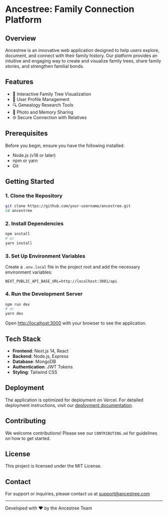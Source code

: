 # Ancestree: Family Connection Platform

## Overview

Ancestree is an innovative web application designed to help users explore, document, and connect with their family history. Our platform provides an intuitive and engaging way to create and visualize family trees, share family stories, and strengthen familial bonds.

## Features

- 🌳 Interactive Family Tree Visualization
- 👥 User Profile Management
- 🔍 Genealogy Research Tools
- 📸 Photo and Memory Sharing
- 🌐 Secure Connection with Relatives

## Prerequisites

Before you begin, ensure you have the following installed:
- Node.js (v18 or later)
- npm or yarn
- Git

## Getting Started

### 1. Clone the Repository

```bash
git clone https://github.com/your-username/ancestree.git
cd ancestree
```

### 2. Install Dependencies

```bash
npm install
# or
yarn install
```

### 3. Set Up Environment Variables

Create a `.env.local` file in the project root and add the necessary environment variables:

```
NEXT_PUBLIC_API_BASE_URL=http://localhost:3001/api
```

### 4. Run the Development Server

```bash
npm run dev
# or
yarn dev
```

Open [http://localhost:3000](http://localhost:3000) with your browser to see the application.

## Tech Stack

- **Frontend**: Next.js 14, React
- **Backend**: Node.js, Express
- **Database**: MongoDB
- **Authentication**: JWT Tokens
- **Styling**: Tailwind CSS


## Deployment

The application is optimized for deployment on Vercel. For detailed deployment instructions, visit our [deployment documentation](https://ancestree-final.vercel.app).

## Contributing

We welcome contributions! Please see our `CONTRIBUTING.md` for guidelines on how to get started.

## License

This project is licensed under the MIT License.

## Contact

For support or inquiries, please contact us at support@ancestree.com

---

Developed with ❤️ by the Ancestree Team